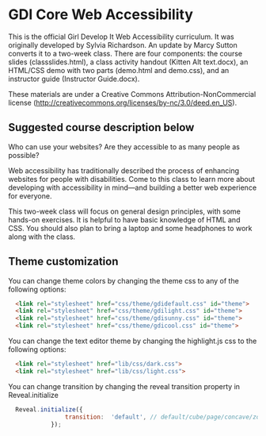 GDI Core Web Accessibility
======================
This is the official Girl Develop It Web Accessibility curriculum. It was originally developed by Sylvia Richardson. An update by Marcy Sutton converts it to a two-week class. There are four components: the course slides (classslides.html), a class activity handout (Kitten Alt text.docx), an HTML/CSS demo with two parts (demo.html and demo.css), and an instructor guide (Instructor Guide.docx). 

These materials are under a Creative Commons Attribution-NonCommercial license (http://creativecommons.org/licenses/by-nc/3.0/deed.en_US).
## Suggested course description below

Who can use your websites? Are they accessible to as many people as possible?

Web accessibility has traditionally described the process of enhancing websites for people with disabilities. Come to this class to learn more about developing with accessibility in mind—and building a better web experience for everyone.

This two-week class will focus on general design principles, with some hands-on exercises. It is helpful to have basic knowledge of HTML and CSS. You should also plan to bring a laptop and some headphones to work along with the class.

## Theme customization

You can change theme colors by changing the theme css to any of the following options:
```html
  <link rel="stylesheet" href="css/theme/gdidefault.css" id="theme">
  <link rel="stylesheet" href="css/theme/gdilight.css" id="theme">
  <link rel="stylesheet" href="css/theme/gdisunny.css" id="theme">
  <link rel="stylesheet" href="css/theme/gdicool.css" id="theme">
```
You can change the text editor theme by changing the highlight.js css to the following options:
```html
  <link rel="stylesheet" href="lib/css/dark.css">
  <link rel="stylesheet" href="lib/css/light.css">
```
You can change transition by changing the reveal transition property in Reveal.initialize
```javascript
  Reveal.initialize({
  				transition:  'default', // default/cube/page/concave/zoom/linear/none
  			});